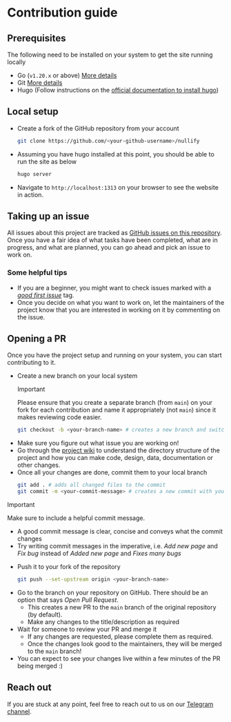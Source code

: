 # Contribution guide

## Prerequisites

The following need to be installed on your system to get the site running locally
- Go (`v1.20.x` or above) [More details](https://go.dev/)
- Git [More details](https://git-scm.com/)
- Hugo (Follow instructions on the [official documentation to install hugo](https://gohugo.io/installation/))

## Local setup
- Create a fork of the GitHub repository from your account
  ```bash
  git clone https://github.com/<your-github-username>/nullify
  ```
- Assuming you have hugo installed at this point, you should be able to run the site as below
  ```bash
  hugo server
  ```
- Navigate to `http://localhost:1313` on your browser to see the website in action.

## Taking up an issue
All issues about this project are tracked as [GitHub issues on this repository](). Once you have a fair idea of what tasks have been completed, what are in progress, and what are planned, you can go ahead and pick an issue to work on.

### Some helpful tips
- If you are a beginner, you might want to check issues marked with a [*good first issue*](https://github.com/nullNEU/nullify/issues?q=is%3Aissue+is%3Aopen+label%3A%22good+first+issue%22) tag.
- Once you decide on what you want to work on, let the maintainers of the project know that you are interested in working on it by commenting on the issue.

## Opening a PR
Once you have the project setup and running on your system, you can start contributing to it.
- Create a new branch on your local system
  > [!IMPORTANT]
  > Please ensure that you create a separate branch (from `main`) on your fork for each contribution and name it appropriately (not `main`) since it makes reviewing code easier.
  ```bash
  git checkout -b <your-branch-name> # creates a new branch and switches to it
  ```
- Make sure you figure out what issue you are working on!
- Go through the [project wiki](https://github.com/nullNEU/nullify/wiki) to understand the directory structure of the project and how you can make code, design, data, documentation or other changes.
- Once all your changes are done, commit them to your local branch
  ```bash
  git add . # adds all changed files to the commit
  git commit -m <your-commit-message> # creates a new commit with your commit message
  ```
> [!IMPORTANT]  
> Make sure to include a helpful commit message. 
> - A good commit message is clear, concise and conveys what the commit changes
> - Try writing commit messages in the imperative, i.e. *Add new page* and *Fix bug* instead of *Added new page* and *Fixes many bugs*
- Push it to your fork of the repository
  ```bash
  git push --set-upstream origin <your-branch-name>
  ```
- Go to the branch on your repository on GitHub. There should be an option that says *Open Pull Request*. 
  - This creates a new PR to the `main` branch of the original repository (by default).
  - Make any changes to the title/description as required
- Wait for someone to review your PR and merge it
  - If any changes are requested, please complete them as required.
  - Once the changes look good to the maintainers, they will be merged to the `main` branch!
- You can expect to see your changes live within a few minutes of the PR being merged :)

## Reach out
If you are stuck at any point, feel free to reach out to us on our [Telegram channel](https://t.me/+S7uxWGwmLfY5NTk1).